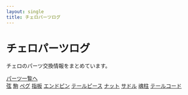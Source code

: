 ```yaml
---
layout: single
title: チェロパーツログ
---
```


<div class="bg-gray-100 py-12 mb-8 text-center rounded-lg">
  <h1 class="text-4xl md:text-5xl font-bold mb-4">チェロパーツログ</h1>
  <p class="text-lg md:text-xl mb-6">チェロのパーツ交換情報をまとめています。</p>
  <a href="#parts" class="inline-block bg-blue-600 text-white px-6 py-3 rounded-md">パーツ一覧へ</a>
</div>

<div id="parts" class="grid grid-cols-2 md:grid-cols-3 gap-4">
<a class="block border p-4 rounded-lg" href="{{ '/strings/' | relative_url }}">弦</a>
<a class="block border p-4 rounded-lg" href="{{ '/bridges/' | relative_url }}">駒</a>
<a class="block border p-4 rounded-lg" href="{{ '/pegs/' | relative_url }}">ペグ</a>
<a class="block border p-4 rounded-lg" href="{{ '/fingerboards/' | relative_url }}">指板</a>
<a class="block border p-4 rounded-lg" href="{{ '/endpins/' | relative_url }}">エンドピン</a>
<a class="block border p-4 rounded-lg" href="{{ '/tailpieces/' | relative_url }}">テールピース</a>
<a class="block border p-4 rounded-lg" href="{{ '/nuts/' | relative_url }}">ナット</a>
<a class="block border p-4 rounded-lg" href="{{ '/saddles/' | relative_url }}">サドル</a>
<a class="block border p-4 rounded-lg" href="{{ '/soundposts/' | relative_url }}">魂柱</a>
<a class="block border p-4 rounded-lg" href="{{ '/tailguts/' | relative_url }}">テールコード</a>
</div>
